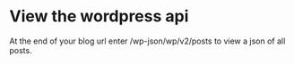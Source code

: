 View the wordpress api
======================

At the end of your blog url enter /wp-json/wp/v2/posts to view a json of all posts.
